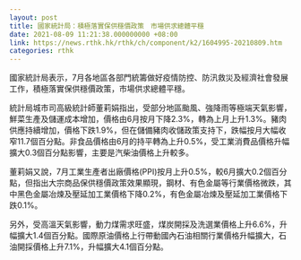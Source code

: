 ```yaml
---
layout: post
title: 國家統計局：積極落實保供穩價政策　市場供求總體平穩
date: 2021-08-09 11:21:38.000000000 +08:00
link: https://news.rthk.hk/rthk/ch/component/k2/1604995-20210809.htm
categories: rthk
---
```


國家統計局表示，7月各地區各部門統籌做好疫情防控、防汛救災及經濟社會發展工作，積極落實保供穩價政策，市場供求總體平穩。
 
統計局城市司高級統計師董莉娟指出，受部分地區颱風、強降雨等極端天氣影響，鮮菜生產及儲運成本增加，價格由6月按月下降2.3%，轉為上月上升1.3%。豬肉供應持續增加，價格下跌1.9%，但在儲備豬肉收儲政策支持下，跌幅按月大幅收窄11.7個百分點。非食品價格由6月的持平轉為上升0.5%，受工業消費品價格升幅擴大0.3個百分點影響，主要是汽柴油價格上升較多。

董莉娟又說，7月工業生產者出廠價格(PPI)按月上升0.5%，較6月擴大0.2個百分點，但指出大宗商品保供穩價政策效果顯現，鋼材、有色金屬等行業價格微跌，其中黑色金屬冶煉及壓延加工業價格下降0.2%，有色金屬冶煉及壓延加工業價格下跌0.1%。

另外，受高溫天氣影響，動力煤需求旺盛，煤炭開採及洗選業價格上升6.6%，升幅擴大1.4個百分點。國際原油價格上行帶動國內石油相關行業價格升幅擴大，石油開採價格上升7.1%，升幅擴大4.1個百分點。
